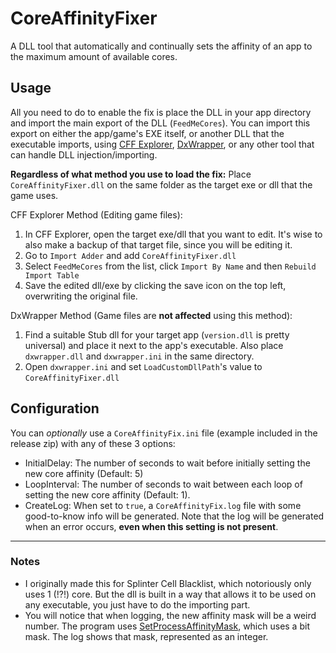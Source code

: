 # CoreAffinityFixer
A DLL tool that automatically and continually sets the affinity of an app to the maximum amount of available cores.

## Usage
All you need to do to enable the fix is place the DLL in your app directory and import the main export of the DLL (`FeedMeCores`). You can import this export on either the app/game's EXE itself, or another DLL that the executable imports, using [CFF Explorer](https://ntcore.com/explorer-suite), [DxWrapper](https://github.com/elishacloud/dxwrapper), or any other tool that can handle DLL injection/importing.

**Regardless of what method you use to load the fix:** Place `CoreAffinityFixer.dll` on the same folder as the target exe or dll that the game uses.

CFF Explorer Method (Editing game files):
1. In CFF Explorer, open the target exe/dll that you want to edit. It's wise to also make a backup of that target file, since you will be editing it.
2. Go to `Import Adder` and add `CoreAffinityFixer.dll`
3. Select `FeedMeCores` from the list, click `Import By Name` and then `Rebuild Import Table`
4. Save the edited dll/exe by clicking the save icon on the top left, overwriting the original file.

DxWrapper Method (Game files are **not affected** using this method):
1. Find a suitable Stub dll for your target app (`version.dll` is pretty universal) and place it next to the app's executable. Also place `dxwrapper.dll` and `dxwrapper.ini` in the same directory.
2. Open `dxwrapper.ini` and set `LoadCustomDllPath`'s value to `CoreAffinityFixer.dll` 

## Configuration
You can *optionally* use a `CoreAffinityFix.ini` file (example included in the release zip) with any of these 3 options:
* InitialDelay: The number of seconds to wait before initially setting the new core affinity (Default: 5)
* LoopInterval: The number of seconds to wait between each loop of setting the new core affinity (Default: 1).
* CreateLog: When set to `true`, a `CoreAffinityFix.log` file with some good-to-know info will be generated. Note that the log will be generated when an error occurs, **even when this setting is not present**.

---
### Notes
* I originally made this for Splinter Cell Blacklist, which notoriously only uses 1 (!?!) core. But the dll is built in a way that allows it to be used on any executable, you just have to do the importing part.
* You will notice that when logging, the new affinity mask will be a weird number. The program uses [SetProcessAffinityMask](https://learn.microsoft.com/en-us/windows/win32/api/winbase/nf-winbase-setprocessaffinitymask), which uses a bit mask. The log shows that mask, represented as an integer.
